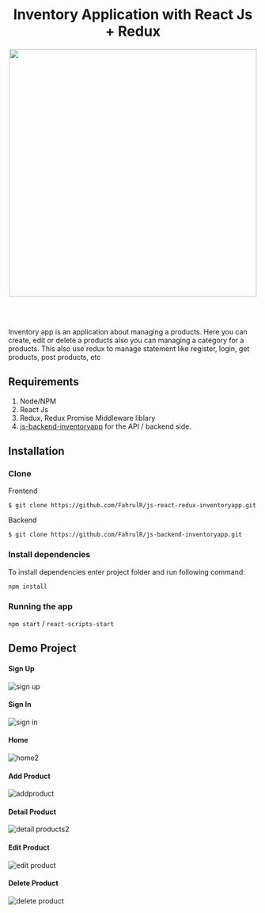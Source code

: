<h1 align='center'>Inventory Application with React Js + Redux</h1>

<p align='center'>
  <a href='https://reactjs.org/'>
  <img width="500" src='https://reactjs.org/logo-og.png' />
  </a>
</p>

<br>
<br>


Inventory app is an application about managing a products. Here you can create, edit or delete a products also you can managing a category for a products. This also use redux to manage statement like register, login, get products, post products, etc <br>


## Requirements
1. Node/NPM
2. React Js
3. Redux, Redux Promise Middleware liblary
3. <a href="https://github.com/FahrulR/js-backend-inventoryapp">js-backend-inventoryapp</a> for the API / backend side.

## Installation
### Clone
Frontend
```
$ git clone https://github.com/FahrulR/js-react-redux-inventoryapp.git
```
Backend
```
$ git clone https://github.com/FahrulR/js-backend-inventoryapp.git
```
### Install dependencies

To install dependencies enter project folder and run following command:

`npm install`

### Running the app

`npm start` / `react-scripts-start`

## Demo Project

#### Sign Up
![sign up](https://user-images.githubusercontent.com/44598352/64529375-f1342f80-d334-11e9-8da6-958840128278.png)

#### Sign In
![sign in](https://user-images.githubusercontent.com/44598352/64529371-f0030280-d334-11e9-9907-8fa5f1d3017f.png)

#### Home
![home2](https://user-images.githubusercontent.com/44598352/64535926-5b070600-d342-11e9-8b05-23580dd56799.png)

#### Add Product
![addproduct](https://user-images.githubusercontent.com/44598352/64535891-4aef2680-d342-11e9-98ca-1630fbafc965.gif)

#### Detail Product
![detail products2](https://user-images.githubusercontent.com/44598352/64536069-a15c6500-d342-11e9-84c1-6e9cda0d8c6a.png)

#### Edit Product
![edit product](https://user-images.githubusercontent.com/44598352/64536366-2e9fb980-d343-11e9-8a67-d3bfe4e7ccef.gif)

#### Delete Product
![delete product](https://user-images.githubusercontent.com/44598352/64536685-b71e5a00-d343-11e9-85f4-8b4afecdb4ee.gif)
